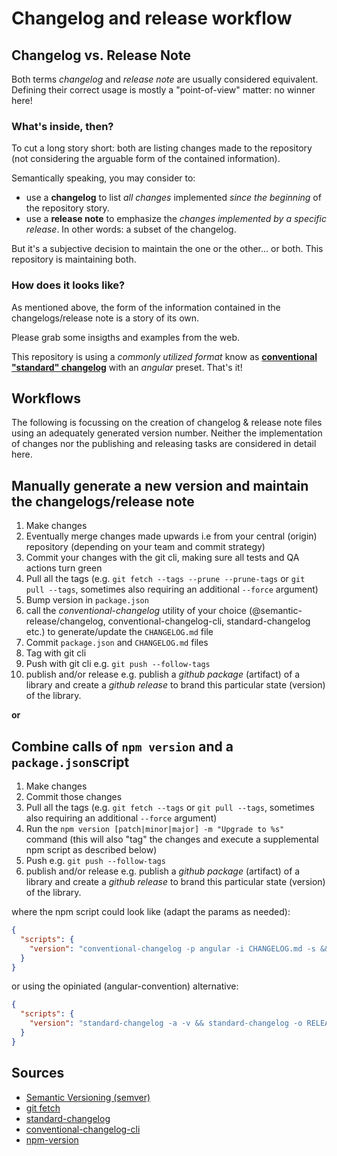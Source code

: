 # Changelog and release workflow

## Changelog vs. Release Note

Both terms *changelog* and *release note* are usually considered equivalent. Defining their correct usage is mostly a "point-of-view" matter: no winner here!

### What's inside, then?

To cut a long story short: both are listing changes made to the repository (not considering the arguable form of the contained information).

Semantically speaking, you may consider to:
- use a **changelog** to list *all changes* implemented *since the beginning* of the repository story.
- use a **release note** to emphasize the *changes implemented by a specific release*. In other words: a subset of the changelog.

But it's a subjective decision to maintain the one or the other... or both. This repository is maintaining both.

### How does it looks like?

As mentioned above, the form of the information contained in the changelogs/release note is a story of its own.

Please grab some insigths and examples from the web.

This repository is using a *commonly utilized format* know as [**conventional "standard" changelog**](https://github.com/conventional-changelog/conventional-changelog/tree/master/packages/standard-changelog)  with an *angular* preset. That's it!

## Workflows

The following is focussing on the creation of changelog &amp; release note files using an adequately generated version number. Neither the implementation of changes nor the publishing and releasing tasks are considered in detail here.

## Manually generate a new version and maintain the changelogs/release note

1. Make changes
1. Eventually merge changes made upwards i.e from your central (origin) repository (depending on your team and commit strategy)
1. Commit your changes with the git cli, making sure all tests and QA actions turn green
1. Pull all the tags (e.g. `git fetch --tags --prune --prune-tags` or `git pull --tags`, sometimes also requiring an additional `--force` argument)
1. Bump version in `package.json`
1. call the *conventional-changelog* utility of your choice (@semantic-release/changelog, conventional-changelog-cli, standard-changelog etc.) to generate/update the `CHANGELOG.md` file
1. Commit `package.json` and `CHANGELOG.md` files
1. Tag with git cli
1. Push with git cli e.g. `git push --follow-tags`
1. publish and/or release e.g. publish a *github package* (artifact) of a library and create a *github release* to brand this particular state (version) of the library.

**or**

## Combine calls of `npm version` and a `package.json`script

1. Make changes
1. Commit those changes
1. Pull all the tags (e.g. `git fetch --tags` or `git pull --tags`, sometimes also requiring an additional `--force` argument)
1. Run the `npm version [patch|minor|major] -m "Upgrade to %s"` command (this will also "tag" the changes and execute a supplemental npm script as described below)
1. Push e.g. `git push --follow-tags`
1. publish and/or release e.g. publish a *github package* (artifact) of a library and create a *github release* to brand this particular state (version) of the library.

where the npm script could look like (adapt the params as needed):

```json
{
  "scripts": {
    "version": "conventional-changelog -p angular -i CHANGELOG.md -s && git add CHANGELOG.md"
  }
}
```

or using the opiniated (angular-convention) alternative:

```json
{
  "scripts": {
    "version": "standard-changelog -a -v && standard-changelog -o RELEASENOTE.md && git add CHANGELOG.md RELEASENOTE.md"
  }
}
```

## Sources

- [Semantic Versioning (semver)](https://semver.org/)
- [git fetch](https://git-scm.com/docs/git-fetch#Documentation/git-fetch.txt---tags) 
- [standard-changelog](https://github.com/conventional-changelog/conventional-changelog/tree/master/packages/standard-changelog)
- [conventional-changelog-cli](https://github.com/conventional-changelog/conventional-changelog/tree/master/packages/conventional-changelog-cli)
- [npm-version](https://docs.npmjs.com/cli/v10/commands/npm-version#description)



